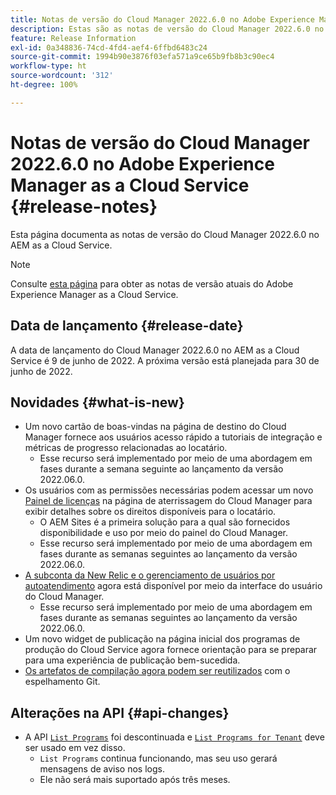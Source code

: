 ```yaml
---
title: Notas de versão do Cloud Manager 2022.6.0 no Adobe Experience Manager as a Cloud Service
description: Estas são as notas de versão do Cloud Manager 2022.6.0 no AEM as a Cloud Service.
feature: Release Information
exl-id: 0a348836-74cd-4fd4-aef4-6ffbd6483c24
source-git-commit: 1994b90e3876f03efa571a9ce65b9fb8b3c90ec4
workflow-type: ht
source-wordcount: '312'
ht-degree: 100%

---
```


# Notas de versão do Cloud Manager 2022.6.0 no Adobe Experience Manager as a Cloud Service {#release-notes}

Esta página documenta as notas de versão do Cloud Manager 2022.6.0 no AEM as a Cloud Service.

>[!NOTE]
>
>Consulte [esta página](/help/release-notes/release-notes-cloud/release-notes-current.md) para obter as notas de versão atuais do Adobe Experience Manager as a Cloud Service.

## Data de lançamento {#release-date}

A data de lançamento do Cloud Manager 2022.6.0 no AEM as a Cloud Service é 9 de junho de 2022. A próxima versão está planejada para 30 de junho de 2022.

## Novidades {#what-is-new}

* Um novo cartão de boas-vindas na página de destino do Cloud Manager fornece aos usuários acesso rápido a tutoriais de integração e métricas de progresso relacionadas ao locatário.
   * Esse recurso será implementado por meio de uma abordagem em fases durante a semana seguinte ao lançamento da versão 2022.06.0.
* Os usuários com as permissões necessárias podem acessar um novo [Painel de licenças](/help/implementing/cloud-manager/license-dashboard.md) na página de aterrissagem do Cloud Manager para exibir detalhes sobre os direitos disponíveis para o locatário.
   * O AEM Sites é a primeira solução para a qual são fornecidos disponibilidade e uso por meio do painel do Cloud Manager.
   * Esse recurso será implementado por meio de uma abordagem em fases durante as semanas seguintes ao lançamento da versão 2022.06.0.
* [A subconta da New Relic e o gerenciamento de usuários por autoatendimento](/help/implementing/cloud-manager/user-access-new-relic.md) agora está disponível por meio da interface do usuário do Cloud Manager.
   * Esse recurso será implementado por meio de uma abordagem em fases durante as semanas seguintes ao lançamento da versão 2022.06.0.
* Um novo widget de publicação na página inicial dos programas de produção do Cloud Service agora fornece orientação para se preparar para uma experiência de publicação bem-sucedida.
* [Os artefatos de compilação agora podem ser reutilizados](/help/implementing/cloud-manager/getting-access-to-aem-in-cloud/setting-up-project.md#build-artifact-reuse) com o espelhamento Git.

## Alterações na API {#api-changes}

* A API [`List Programs`](https://developer.adobe.com/experience-cloud/cloud-manager/reference/api/#operation/getPrograms) foi descontinuada e [`List Programs for Tenant`](https://developer.adobe.com/experience-cloud/cloud-manager/reference/api/#operation/getProgramsForTenant) deve ser usado em vez disso.
   * `List Programs` continua funcionando, mas seu uso gerará mensagens de aviso nos logs.
   * Ele não será mais suportado após três meses.
